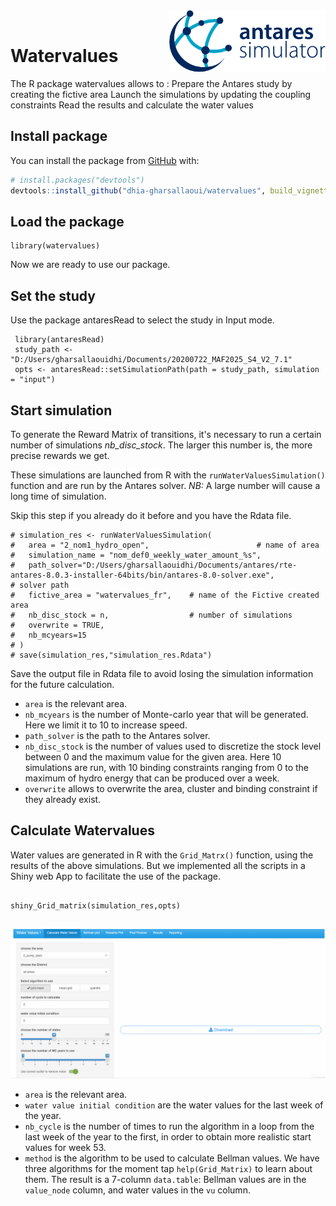 
<img src="vignettes/images/antares_simulator.png" align="right" width=250 />
<br/>

# Watervalues

The R package watervalues allows to :
Prepare the Antares study by creating the fictive area
Launch the simulations by updating the coupling constraints
Read the results and calculate the water values

## Install package


You can install the package from [GitHub](https://github.com/) with:

```r
# install.packages("devtools")
devtools::install_github("dhia-gharsallaoui/watervalues", build_vignettes = TRUE)
```


## Load the package
```{r Load the package, eval=TRUE}
library(watervalues)
```


Now we are ready to use our package.

## Set the study
Use the package antaresRead to select the study in Input mode.
```{r warning=FALSE}
 library(antaresRead)
 study_path <- "D:/Users/gharsallaouidhi/Documents/20200722_MAF2025_S4_V2_7.1"
 opts <- antaresRead::setSimulationPath(path = study_path, simulation = "input")
```

## Start simulation
To generate the Reward Matrix of transitions, it's necessary to run a certain number of 
simulations *nb_disc_stock*. The larger this number is, the more precise rewards we get.

These simulations are launched from R with the `runWaterValuesSimulation()` function and are run by the Antares solver.
*NB:* A large number will cause a long time of simulation.

Skip this step if you already do it before and you have the Rdata file.

```{r eval=FALSE}
# simulation_res <- runWaterValuesSimulation(
#   area = "2_nom1_hydro_open",                        # name of area
#   simulation_name = "nom_def0_weekly_water_amount_%s",
#   path_solver="D:/Users/gharsallaouidhi/Documents/antares/rte-antares-8.0.3-installer-64bits/bin/antares-8.0-solver.exe",                 # solver path 
#   fictive_area = "watervalues_fr",    # name of the Fictive created area 
#   nb_disc_stock = n,                  # number of simulations
#   overwrite = TRUE,
#   nb_mcyears=15
# )
# save(simulation_res,"simulation_res.Rdata")
```
Save the output file in Rdata file to avoid losing the simulation information for the future calculation.

 * `area` is the relevant area.
 * `nb_mcyears` is the number of Monte-carlo year that will be generated. Here we
 limit it to 10 to increase speed.
 * `path_solver` is the path to the Antares solver.
 * `nb_disc_stock` is the number of values used to discretize the stock level between
 0 and the maximum value for the given area. Here 10 simulations are run, with 10
 binding constraints ranging from 0 to the maximum of hydro
 energy that can be produced over a week.
 * `overwrite` allows to overwrite the area, cluster and binding constraint if they
 already exist.
 
## Calculate Watervalues

 
Water values are generated in R with the `Grid_Matrx()` function, using the results
of the above simulations.
But we implemented all the scripts in a Shiny web App to facilitate the use of the package.
```{r fig.height=7, fig.width=7, message=FALSE, warning=FALSE, include=FALSE, paged.print=TRUE}

shiny_Grid_matrix(simulation_res,opts)


```
 ![tutorial](https://github.com/dhia-gharsallaoui/watervalues/blob/main/vignettes/images/calculate%20water%20values.gif?raw=true)
 
 * `area` is the relevant area.
 * `water value initial condition` are the water values for the last week of the year.
 * `nb_cycle` is the number of times to run the algorithm in a loop from the last
 week of the year to the first, in order to obtain more realistic start values for 
 week 53.
 * `method` is the algorithm to be used to calculate Bellman values. We have three algorithms for the moment
 tap `help(Grid_Matrix)` to learn about them.
The result is a 7-column `data.table`: Bellman values are in the `value_node` column,
and water values in the `vu` column.

